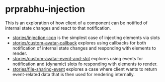 # prprabhu-injection

This is an exploration of how client of a component can be notified of internal state changes and react to that notification.

- [stories/injection-icon](./stories/injection-icon.stories.ts) is the simplest case of injecting elements via slots
- [stories/custom-avatar-callback](./stories/custom-avatar-callback.stories.ts) explores using callbacks for both notification of internal state changes and responding with elements to render.
- [stories/custom-avatar-event-and-slot](./stories/custom-avatar-event-and-slot.stories.ts) explores using events for notification and (dynamic) slots fo responding with elements to render.
- [stories/file-sharing-event](./stories/file-sharing-event.stories.ts) explores a case where client wants to return event-related data that is then used for rendering internally.
